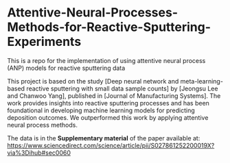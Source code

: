 # Attentive-Neural-Processes-Methods-for-Reactive-Sputtering-Experiments
This is a repo for the implementation of using attentive neural process (ANP) models for reactive sputtering data

This project is based on the study [Deep neural network and meta-learning-based reactive sputtering with small data sample counts] by [Jeongsu Lee and Chanwoo Yang], published in [Journal of Manufacturing Systems]. The work provides insights into reactive sputtering processes and has been foundational in developing machine learning models for predicting deposition outcomes. We outperformed this work by applying attentive neural process methods.

The data is in the **Supplementary material** of the paper available at: https://www.sciencedirect.com/science/article/pii/S027861252200019X?via%3Dihub#sec0060
